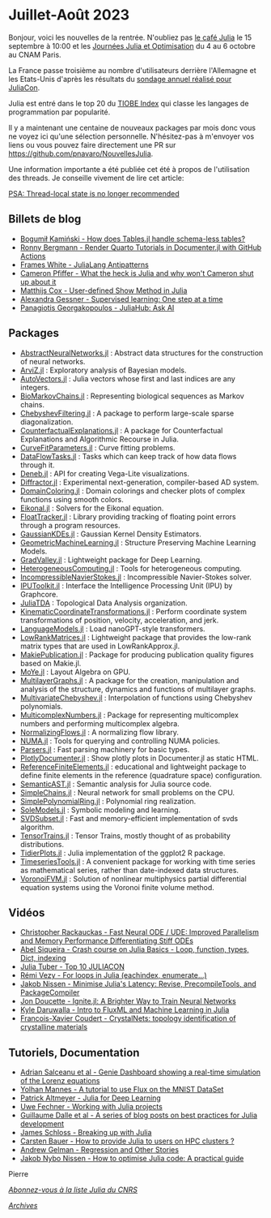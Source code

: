 # Juillet-Août 2023 

Bonjour, voici les nouvelles de la rentrée. N'oubliez pas [le café Julia](https://calcul.math.cnrs.fr/cafe-julia-4.html) le 15 septembre à 10:00 et les [Journées Julia et Optimisation](https://calcul.math.cnrs.fr/2023-10-journee-julia-optimisation.html) du 4 au 6 octobre au CNAM Paris.

La France passe troisième au nombre d'utilisateurs derrière l'Allemagne et les Etats-Unis d'après les résultats du [sondage annuel réalisé pour JuliaCon](https://21693537.fs1.hubspotusercontent-na1.net/hubfs/21693537/2023%20Julia%20User%20and%20Developer%20Survey.pdf). 

Julia est entré dans le top 20 du [TIOBE Index](https://www.tiobe.com/tiobe-index/) qui classe les langages de programmation par popularité.

Il y a maintenant une centaine de nouveaux packages par mois donc vous ne voyez ici qu'une sélection personnelle.
N'hésitez-pas à m'envoyer vos liens ou vous pouvez faire directement une PR sur https://github.com/pnavaro/NouvellesJulia.

Une information importante a été publiée cet été à propos de l'utilisation des threads. Je conseille vivement de lire cet article:

[PSA: Thread-local state is no longer recommended](https://julialang.org/blog/2023/07/PSA-dont-use-threadid/)

## Billets de blog

- [Bogumił Kamiński - How does Tables.jl handle schema-less tables?](https://juliazoid.com/how-does-tables-jl-handle-schema-less-tables-ba82028bdb44)
- [Ronny Bergmann - Render Quarto Tutorials in Documenter.jl with GitHub Actions](https://forem.julialang.org/kellertuer/render-quarto-tutorials-in-documenterjl-with-github-actions-3fo)
- [Frames White - JuliaLang Antipatterns](https://www.oxinabox.net/2020/04/19/Julia-Antipatterns.html)
- [Cameron Pfiffer - What the heck is Julia and why won't Cameron shut up about it](https://newsletter.cameron.pfiffer.org/p/juliacon-2023)
- [Matthijs Cox - User-defined Show Method in Julia](https://scientificcoder.com/user-defined-show-method-in-julia)
- [Alexandra Gessner - Supervised learning: One step at a time](https://mlcolab.github.io/IntroML.jl/stable/supervised_learning.html)
- [Panagiotis Georgakopoulos - JuliaHub: Ask AI](https://info.juliahub.com/ask-ai-chat-gpt-juliahub)

## Packages

- [AbstractNeuralNetworks.jl](https://github.com/JuliaGNI/AbstractNeuralNetworks.jl) : Abstract data structures for the construction of neural networks.
- [ArviZ.jl](https://github.com/arviz-devs/ArviZ.jl) : Exploratory analysis of Bayesian models.
- [AutoVectors.jl](https://github.com/srwhite59/AutoVectors.jl) : Julia vectors whose first and last indices are any integers.
- [BioMarkovChains.jl](https://github.com/camilogarciabotero/BioMarkovChains.jl) : Representing biological sequences as Markov chains.
- [ChebyshevFiltering.jl](https://github.com/Dario-Rosa85/ChebyshevFiltering.jl) : A package to perform large-scale sparse diagonalization.
- [CounterfactualExplanations.jl](https://github.com/juliatrustworthyai/CounterfactualExplanations.jl) : A package for Counterfactual Explanations and Algorithmic Recourse in Julia.
- [CurveFitParameters.jl](https://github.com/astrobc1/CurveFitParameters.jl) : Curve fitting problems.
- [DataFlowTasks.jl](https://github.com/maltezfaria/DataFlowTasks.jl) : Tasks which can keep track of how data flows through it.
- [Deneb.jl](https://github.com/brucala/Deneb.jl) : API for creating Vega-Lite visualizations.
- [Diffractor.jl](https://github.com/JuliaDiff/Diffractor.jl) : Experimental next-generation, compiler-based AD system.
- [DomainColoring.jl](https://github.com/eprovst/DomainColoring.jl) : Domain colorings and checker plots of complex functions using smooth colors.
- [Eikonal.jl](https://github.com/triscale-innov/Eikonal.jl) : Solvers for the Eikonal equation.
- [FloatTracker.jl](https://github.com/utahplt/FloatTracker.jl) : Library providing tracking of floating point errors through a program resources.
- [GaussianKDEs.jl](https://github.com/farr/GaussianKDEs.jl) : Gaussian Kernel Density Estimators. 
- [GeometricMachineLearning.jl](https://github.com/JuliaGNI/GeometricMachineLearning.jl) : Structure Preserving Machine Learning Models.
- [GradValley.jl](https://github.com/jonas208/GradValley.jl) : Lightweight package for Deep Learning.
- [HeterogeneousComputing.jl](https://github.com/oschulz/HeterogeneousComputing.jl) : Tools for heterogeneous computing.
- [IncompressibleNavierStokes.jl](https://github.com/agdestein/IncompressibleNavierStokes.jl) : Incompressible Navier-Stokes solver.
- [IPUToolkit.jl](https://github.com/JuliaIPU/IPUToolkit.jl) : Interface the Intelligence Processing Unit (IPU) by Graphcore.
- [JuliaTDA](https://github.com/JuliaTDA) : Topological Data Analysis organization.
- [KinematicCoordinateTransformations.jl](https://github.com/OpenMDAO/KinematicCoordinateTransformations.jl) : Perform coordinate system transformations of position, velocity, acceleration, and jerk.
- [LanguageModels.jl](https://github.com/rai-llc/LanguageModels.jl) : Load nanoGPT-style transformers.
- [LowRankMatrices.jl](https://github.com/JuliaLinearAlgebra/LowRankMatrices.jl) : Lightweight package that provides the low-rank matrix types that are used in LowRankApprox.jl.
- [MakiePublication.jl](https://github.com/liuyxpp/MakiePublication.jl) : Package for producing publication quality figures based on Makie.jl.
- [MoYe.jl](https://github.com/YichengDWu/MoYe.jl) : Layout Algebra on GPU.
- [MultilayerGraphs.jl](https://github.com/JuliaGraphs/MultilayerGraphs.jl) : A package for the creation, manipulation and analysis of the structure, dynamics and functions of multilayer graphs. 
- [MultivariateChebyshev.jl](https://github.com/sschlenkrich/MultivariateChebyshev.jl) : Interpolation of functions using Chebyshev polynomials.
- [MulticomplexNumbers.jl](https://github.com/waudbygroup/MulticomplexNumbers.jl) : Package for representing multicomplex numbers and performing multicomplex algebra.
- [NormalizingFlows.jl](https://github.com/TuringLang/NormalizingFlows.jl) : A normalizing flow library.
- [NUMA.jl]([https://github.com/JuliaPerf/NUMA.jl) : Tools for querying and controlling NUMA policies.
- [Parsers.jl](https://github.com/JuliaData/Parsers.jl) : Fast parsing machinery for basic types.
- [PlotlyDocumenter.jl](https://github.com/disberd/PlotlyDocumenter.jl) : Show plotly plots in Documenter.jl as static HTML.
- [ReferenceFiniteElements.jl](https://github.com/Cthonios/ReferenceFiniteElements.jl) : educational and lightweight package to define finite elements in the reference (quadrature space) configuration.
- [SemanticAST.jl](https://github.com/BenChung/SemanticAST.jl) : Semantic analysis for Julia source code.
- [SimpleChains.jl](https://github.com/PumasAI/SimpleChains.jl) : Neural network for small problems on the CPU.
- [SimplePolynomialRing.jl](https://github.com/Scurrra/SimplePolynomialRing.jl) : Polynomial ring realization.
- [SoleModels.jl](https://github.com/aclai-lab/SoleModels.jl) : Symbolic modeling and learning.
- [SVDSubset.jl](https://github.com/stevenlele/SVDSubset.jl) : Fast and memory-efficient implementation of svds algorithm.
- [TensorTrains.jl](https://github.com/stecrotti/TensorTrains.jl) : Tensor Trains, mostly thought of as probability distributions.
- [TidierPlots.jl](https://github.com/TidierOrg/TidierPlots.jl) : Julia implementation of the ggplot2 R package.
- [TimeseriesTools.jl](https://github.com/brendanjohnharris/TimeseriesTools.jl) : A convenient package for working with time series as mathematical series, rather than date-indexed data structures.
- [VoronoiFVM.jl](https://github.com/j-fu/VoronoiFVM.jl) : Solution of nonlinear multiphysics partial differential equation systems using the Voronoi finite volume method.

## Vidéos

- [Christopher Rackauckas - Fast Neural ODE / UDE: Improved Parallelism and Memory Performance Differentiating Stiff ODEs](https://youtu.be/_qmcEDezSI8?si=ZehB_Tz8SQcSeLlt)
- [Abel Siqueira - Crash course on Julia Basics - Loop, function, types, Dict, indexing](https://youtu.be/jIHaUwTwSzk?si=49C3LVZqRHSKk_Jt)
- [Julia Tuber - Top 10 JULIACON](https://youtu.be/kC-OrXN3v4A)
- [Rémi Vezy - For loops in Julia (eachindex, enumerate...)](https://youtu.be/wTiVtP5tYPY?si=2BWt-vtqyVnV7GXl)
- [Jakob Nissen - Minimise Julia's Latency: Revise, PrecompileTools, and PackageCompiler](https://youtu.be/_3vJSBk0Bls?si=m1auv-rF3mgvk_wE)
- [Jon Doucette - Ignite.jl: A Brighter Way to Train Neural Networks](https://youtu.be/kU__xWBZvxw?si=wJAqbstANAz8jIu1)
- [Kyle Daruwalla - Intro to FluxML and Machine Learning in Julia](https://youtu.be/WPMEILeh1Q8?si=zuFiZaj7rq18eOY5)
- [Francois-Xavier Coudert - CrystalNets: topology identification of crystalline materials](https://youtu.be/84yzXHY-PrE?si=fB-0jVM3-smwaxjS)

## Tutoriels, Documentation

- [Adrian Salceanu et al - Genie Dashboard showing a real-time simulation of the Lorenz equations](https://github.com/GenieFramework/GenieFrameworkDemos/tree/main/SystemSimulation)
- [Yolhan Mannes - A tutorial to use Flux on the MNIST DataSet](https://github.com/yolhan83/MNIST-Julia-Flux)
- [Patrick Altmeyer - Julia for Deep Learning](https://github.com/pat-alt/julia-deeplearning-book)
- [Uwe Fechner - Working with Julia projects](https://ufechner7.github.io/2022/08/16/julia-projects.html)
- [Guillaume Dalle et al - A series of blog posts on best practices for Julia development](https://modernjuliaworkflows.github.io)
- [James Schloss - Breaking up with Julia](https://www.youtube.com/live/hNqTdFWyF3s?si=CF0xcWdhCMEix_tf)
- [Carsten Bauer - How to provide Julia to users on HPC clusters ?](https://juliahpc.github.io/JuliaOnHPCClusters/sysadmin_julia/)
- [Andrew Gelman - Regression and Other Stories](https://github.com/RegressionAndOtherStoriesJulia/RegressionAndOtherStories.jl)
- [Jakob Nybo Nissen - How to optimise Julia code: A practical guide](https://viralinstruction.com/posts/optimise/)

Pierre

[*Abonnez-vous à la liste Julia du CNRS*](https://listes.services.cnrs.fr/wws/subscribe/julia)

[*Archives*](https://pnavaro.github.io/NouvellesJulia)
